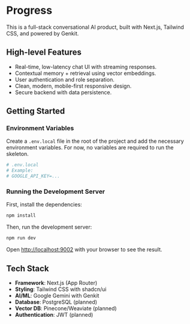 # Progress

This is a full-stack conversational AI product, built with Next.js, Tailwind CSS, and powered by Genkit.

## High-level Features

- Real-time, low-latency chat UI with streaming responses.
- Contextual memory + retrieval using vector embeddings.
- User authentication and role separation.
- Clean, modern, mobile-first responsive design.
- Secure backend with data persistence.

## Getting Started

### Environment Variables

Create a `.env.local` file in the root of the project and add the necessary environment variables. For now, no variables are required to run the skeleton.

```bash
# .env.local
# Example:
# GOOGLE_API_KEY=...
```

### Running the Development Server

First, install the dependencies:

```bash
npm install
```

Then, run the development server:

```bash
npm run dev
```

Open [http://localhost:9002](http://localhost:9002) with your browser to see the result.

## Tech Stack

- **Framework**: Next.js (App Router)
- **Styling**: Tailwind CSS with shadcn/ui
- **AI/ML**: Google Gemini with Genkit
- **Database**: PostgreSQL (planned)
- **Vector DB**: Pinecone/Weaviate (planned)
- **Authentication**: JWT (planned)




